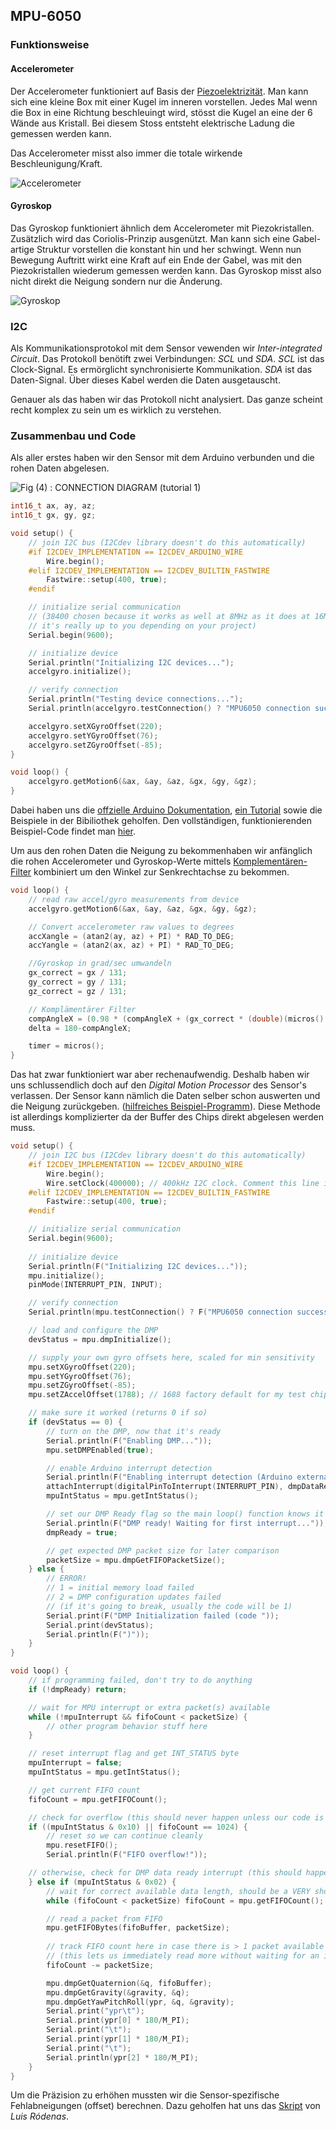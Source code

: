 ## MPU-6050

### Funktionsweise

#### Accelerometer
Der Accelerometer funktioniert auf Basis der [Piezoelektrizität](https://de.wikipedia.org/wiki/Piezoelektrizit%C3%A4t). Man kann sich eine kleine Box mit einer Kugel im inneren vorstellen. Jedes Mal wenn die Box in eine Richtung beschleuingt wird, stösst die Kugel an eine der 6 Wände aus Kristall. Bei diesem Stoss entsteht elektrische Ladung die gemessen werden kann.

Das Accelerometer misst also immer die totale wirkende Beschleunigung/Kraft.

![Accelerometer](http://www.starlino.com/wp-content/uploads/data/imu_guide/04.png)

#### Gyroskop
Das Gyroskop funktioniert ähnlich dem Accelerometer mit Piezokristallen. Zusätzlich wird das Coriolis-Prinzip ausgenützt. Man kann sich eine Gabel-artige Struktur vorstellen die konstant hin und her schwingt. Wenn nun Bewegung Auftritt wirkt eine Kraft auf ein Ende der Gabel, was mit den Piezokristallen wiederum gemessen werden kann.
Das Gyroskop misst also nicht direkt die Neigung sondern nur die Änderung.

![Gyroskop](https://301o583r8shhildde3s0vcnh-wpengine.netdna-ssl.com/wp-content/uploads/2014/10/gyro-1024x576-300x169.jpg)

### I2C

Als Kommunikationsprotokol mit dem Sensor vewenden wir *Inter-integrated Circuit*. Das Protokoll benötift zwei Verbindungen: *SCL* und *SDA*. *SCL* ist das Clock-Signal. Es ermörglicht synchronisierte Kommunikation.
*SDA* ist das Daten-Signal. Über dieses Kabel werden die Daten ausgetauscht.

Genauer als das haben wir das Protokoll nicht analysiert. Das ganze scheint recht komplex zu sein um es wirklich zu verstehen.

### Zusammenbau und Code

Als aller erstes haben wir den Sensor mit dem Arduino verbunden und die rohen Daten abgelesen. 

![Fig (4) : CONNECTION DIAGRAM (tutorial 1)](https://hackster.imgix.net/uploads/image/file/125190/conn.png?auto=compress%2Cformat&w=680&h=510&fit=max) 

```c
int16_t ax, ay, az;
int16_t gx, gy, gz;

void setup() {
    // join I2C bus (I2Cdev library doesn't do this automatically)
    #if I2CDEV_IMPLEMENTATION == I2CDEV_ARDUINO_WIRE
        Wire.begin();
    #elif I2CDEV_IMPLEMENTATION == I2CDEV_BUILTIN_FASTWIRE
        Fastwire::setup(400, true);
    #endif

    // initialize serial communication
    // (38400 chosen because it works as well at 8MHz as it does at 16MHz, but
    // it's really up to you depending on your project)
    Serial.begin(9600);

    // initialize device
    Serial.println("Initializing I2C devices...");
    accelgyro.initialize();

    // verify connection
    Serial.println("Testing device connections...");
    Serial.println(accelgyro.testConnection() ? "MPU6050 connection successful" : "MPU6050 	   connection failed");

    accelgyro.setXGyroOffset(220);
    accelgyro.setYGyroOffset(76);
    accelgyro.setZGyroOffset(-85);
}

void loop() {
	accelgyro.getMotion6(&ax, &ay, &az, &gx, &gy, &gz);
}
```



Dabei haben uns die [offzielle Arduino Dokumentation](https://playground.arduino.cc/Main/MPU-6050), [ein Tutorial](https://create.arduino.cc/projecthub/Aritro/getting-started-with-imu-6-dof-motion-sensor-96e066) sowie die Beispiele in der Bibiliothek geholfen. Den vollständigen, funktionierenden Beispiel-Code findet man [hier](https://raw.githubusercontent.com/jrowberg/i2cdevlib/master/Arduino/MPU6050/examples/MPU6050_raw/MPU6050_raw.ino).

Um aus den rohen Daten die Neigung zu bekommenhaben wir anfänglich die rohen Accelerometer und Gyroskop-Werte mittels [Komplementären-Filter](https://bayesianadventures.wordpress.com/2013/10/20/gyroscopes-accelerometers-and-the-complementary-filter/) kombiniert um den Winkel zur Senkrechtachse zu bekommen. 

```c
void loop() {
    // read raw accel/gyro measurements from device
    accelgyro.getMotion6(&ax, &ay, &az, &gx, &gy, &gz);

    // Convert accelerometer raw values to degrees
    accXangle = (atan2(ay, az) + PI) * RAD_TO_DEG;
    accYangle = (atan2(ax, az) + PI) * RAD_TO_DEG;

    //Gyroskop in grad/sec umwandeln
    gx_correct = gx / 131;
    gy_correct = gy / 131;
    gz_correct = gz / 131;

    // Komplämentärer Filter
    compAngleX = (0.98 * (compAngleX + (gx_correct * (double)(micros() - timer) / 1000000))) + (0.02 * accXangle);
    delta = 180-compAngleX;

    timer = micros();
}
```

Das hat zwar funktioniert war aber rechenaufwendig. Deshalb haben wir uns schlussendlich doch auf den *Digital Motion Processor* des Sensor's verlassen. Der Sensor kann nämlich die Daten selber schon auswerten und die Neigung zurückgeben. ([hilfreiches Beispiel-Programm](https://github.com/jrowberg/i2cdevlib/blob/master/Arduino/MPU6050/examples/MPU6050_DMP6/MPU6050_DMP6.ino)).
Diese Methode ist allerdings komplizierter da der Buffer des Chips direkt abgelesen werden muss.

```c
void setup() {
    // join I2C bus (I2Cdev library doesn't do this automatically)
    #if I2CDEV_IMPLEMENTATION == I2CDEV_ARDUINO_WIRE
        Wire.begin();
        Wire.setClock(400000); // 400kHz I2C clock. Comment this line if having 			compilation difficulties
    #elif I2CDEV_IMPLEMENTATION == I2CDEV_BUILTIN_FASTWIRE
        Fastwire::setup(400, true);
    #endif

    // initialize serial communication
    Serial.begin(9600);
  
    // initialize device
    Serial.println(F("Initializing I2C devices..."));
    mpu.initialize();
    pinMode(INTERRUPT_PIN, INPUT);

    // verify connection
    Serial.println(mpu.testConnection() ? F("MPU6050 connection successful") : F("MPU6050 	  connection failed"));

    // load and configure the DMP
    devStatus = mpu.dmpInitialize();

    // supply your own gyro offsets here, scaled for min sensitivity
    mpu.setXGyroOffset(220);
    mpu.setYGyroOffset(76);
    mpu.setZGyroOffset(-85);
    mpu.setZAccelOffset(1788); // 1688 factory default for my test chip

    // make sure it worked (returns 0 if so)
    if (devStatus == 0) {
        // turn on the DMP, now that it's ready
        Serial.println(F("Enabling DMP..."));
        mpu.setDMPEnabled(true);

        // enable Arduino interrupt detection
        Serial.println(F("Enabling interrupt detection (Arduino external interrupt 				0)..."));
        attachInterrupt(digitalPinToInterrupt(INTERRUPT_PIN), dmpDataReady, RISING);
        mpuIntStatus = mpu.getIntStatus();

        // set our DMP Ready flag so the main loop() function knows it's okay to use it
        Serial.println(F("DMP ready! Waiting for first interrupt..."));
        dmpReady = true;

        // get expected DMP packet size for later comparison
        packetSize = mpu.dmpGetFIFOPacketSize();
    } else {
        // ERROR!
        // 1 = initial memory load failed
        // 2 = DMP configuration updates failed
        // (if it's going to break, usually the code will be 1)
        Serial.print(F("DMP Initialization failed (code "));
        Serial.print(devStatus);
        Serial.println(F(")"));
    }
}

void loop() {
    // if programming failed, don't try to do anything
    if (!dmpReady) return;

    // wait for MPU interrupt or extra packet(s) available
    while (!mpuInterrupt && fifoCount < packetSize) {
        // other program behavior stuff here
    }

    // reset interrupt flag and get INT_STATUS byte
    mpuInterrupt = false;
    mpuIntStatus = mpu.getIntStatus();

    // get current FIFO count
    fifoCount = mpu.getFIFOCount();

    // check for overflow (this should never happen unless our code is too inefficient)
    if ((mpuIntStatus & 0x10) || fifoCount == 1024) {
        // reset so we can continue cleanly
        mpu.resetFIFO();
        Serial.println(F("FIFO overflow!"));

    // otherwise, check for DMP data ready interrupt (this should happen frequently)
    } else if (mpuIntStatus & 0x02) {
        // wait for correct available data length, should be a VERY short wait
        while (fifoCount < packetSize) fifoCount = mpu.getFIFOCount();

        // read a packet from FIFO
        mpu.getFIFOBytes(fifoBuffer, packetSize);
        
        // track FIFO count here in case there is > 1 packet available
        // (this lets us immediately read more without waiting for an interrupt)
        fifoCount -= packetSize;

        mpu.dmpGetQuaternion(&q, fifoBuffer);
        mpu.dmpGetGravity(&gravity, &q);
        mpu.dmpGetYawPitchRoll(ypr, &q, &gravity);
        Serial.print("ypr\t");
        Serial.print(ypr[0] * 180/M_PI);
        Serial.print("\t");
        Serial.print(ypr[1] * 180/M_PI);
        Serial.print("\t");
        Serial.println(ypr[2] * 180/M_PI);
    }
}
```

Um die Präzision zu erhöhen mussten wir die Sensor-spezifische Fehlabneigungen (offset) berechnen. Dazu geholfen hat uns das [Skript](http://wired.chillibasket.com/2015/01/calibrating-mpu6050/) von *Luis Ródenas*.
